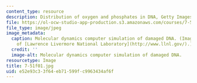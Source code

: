 ```yaml
---
content_type: resource
description: Distribution of oxygen and phosphates in DNA, Getty Images
file: https://ol-ocw-studio-app-production.s3.amazonaws.com/courses/7-51-graduate-biochemistry-fall-2001/e52e93c33f64eb71599fc9963434af6f_7-51f01.jpg
file_type: image/jpeg
image_metadata:
  caption: Molecular dynamics computer simulation of damaged DNA. (Image courtesy
    of [Lawrence Livermore National Laboratory](http://www.llnl.gov/).)
  credit: ''
  image-alt: Molecular dynamics computer simulation of damaged DNA.
resourcetype: Image
title: 7-51f01.jpg
uid: e52e93c3-3f64-eb71-599f-c9963434af6f
---
```

